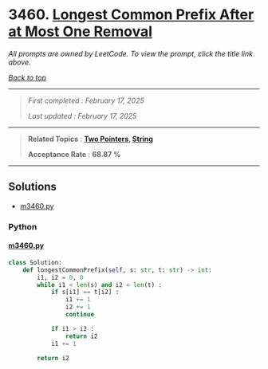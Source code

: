 # 3460. [Longest Common Prefix After at Most One Removal](<https://leetcode.com/problems/longest-common-prefix-after-at-most-one-removal>)

*All prompts are owned by LeetCode. To view the prompt, click the title link above.*

*[Back to top](<../README.md>)*

------

> *First completed : February 17, 2025*
>
> *Last updated : February 17, 2025*

------

> **Related Topics** : **[Two Pointers](<by_topic/Two Pointers.md>), [String](<by_topic/String.md>)**
>
> **Acceptance Rate** : **68.87 %**

------

## Solutions

- [m3460.py](<../my-submissions/m3460.py>)
### Python
#### [m3460.py](<../my-submissions/m3460.py>)
```Python
class Solution:
    def longestCommonPrefix(self, s: str, t: str) -> int:
        i1, i2 = 0, 0
        while i1 < len(s) and i2 < len(t) :
            if s[i1] == t[i2] :
                i1 += 1
                i2 += 1
                continue

            if i1 > i2 :
                return i2
            i1 += 1

        return i2
```

